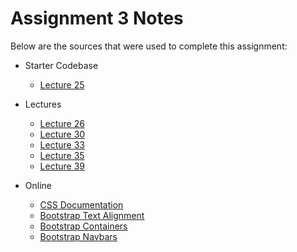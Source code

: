 # Assignment 3 Notes

Below are the sources that were used to complete this assignment:
- Starter Codebase
    - [Lecture 25](https://github.com/jhu-ep-coursera/fullstack-course4/tree/master/examples/Lecture25)

- Lectures
    - [Lecture 26](https://github.com/jhu-ep-coursera/fullstack-course4/tree/master/examples/Lecture26)
    - [Lecture 30](https://github.com/jhu-ep-coursera/fullstack-course4/tree/master/examples/Lecture30/after)
    - [Lecture 33](https://github.com/jhu-ep-coursera/fullstack-course4/tree/master/examples/Lecture33/after)
    - [Lecture 35](https://github.com/jhu-ep-coursera/fullstack-course4/tree/master/examples/Lecture35/after)
    - [Lecture 39](https://github.com/jhu-ep-coursera/fullstack-course4/tree/master/examples/Lecture38/after)

- Online
    - [CSS Documentation](https://developer.mozilla.org/en-US/docs/Web/CSS)
    - [Bootstrap Text Alignment](https://getbootstrap.com/docs/5.3/utilities/text/)
    - [Bootstrap Containers](https://getbootstrap.com/docs/5.3/layout/containers/#how-they-work)
    - [Bootstrap Navbars](https://getbootstrap.com/docs/5.3/components/navbar/#how-it-works)